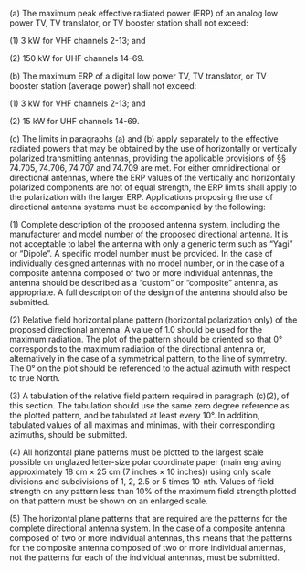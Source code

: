 (a) The maximum peak effective radiated power (ERP) of an analog low power TV, TV translator, or TV booster station shall not exceed:

(1) 3 kW for VHF channels 2-13; and

(2) 150 kW for UHF channels 14-69.

(b) The maximum ERP of a digital low power TV, TV translator, or TV booster station (average power) shall not exceed:

(1) 3 kW for VHF channels 2-13; and

(2) 15 kW for UHF channels 14-69.

(c) The limits in paragraphs (a) and (b) apply separately to the effective radiated powers that may be obtained by the use of horizontally or vertically polarized transmitting antennas, providing the applicable provisions of §§ 74.705, 74.706, 74.707 and 74.709 are met. For either omnidirectional or directional antennas, where the ERP values of the vertically and horizontally polarized components are not of equal strength, the ERP limits shall apply to the polarization with the larger ERP. Applications proposing the use of directional antenna systems must be accompanied by the following:

(1) Complete description of the proposed antenna system, including the manufacturer and model number of the proposed directional antenna. It is not acceptable to label the antenna with only a generic term such as “Yagi” or “Dipole”. A specific model number must be provided. In the case of individually designed antennas with no model number, or in the case of a composite antenna composed of two or more individual antennas, the antenna should be described as a “custom” or “composite” antenna, as appropriate. A full description of the design of the antenna should also be submitted.

(2) Relative field horizontal plane pattern (horizontal polarization only) of the proposed directional antenna. A value of 1.0 should be used for the maximum radiation. The plot of the pattern should be oriented so that 0° corresponds to the maximum radiation of the directional antenna or, alternatively in the case of a symmetrical pattern, to the line of symmetry. The 0° on the plot should be referenced to the actual azimuth with respect to true North.

(3) A tabulation of the relative field pattern required in paragraph (c)(2), of this section. The tabulation should use the same zero degree reference as the plotted pattern, and be tabulated at least every 10°. In addition, tabulated values of all maximas and minimas, with their corresponding azimuths, should be submitted.

(4) All horizontal plane patterns must be plotted to the largest scale possible on unglazed letter-size polar coordinate paper (main engraving approximately 18 cm × 25 cm (7 inches × 10 inches)) using only scale divisions and subdivisions of 1, 2, 2.5 or 5 times 10-nth. Values of field strength on any pattern less than 10% of the maximum field strength plotted on that pattern must be shown on an enlarged scale.

(5) The horizontal plane patterns that are required are the patterns for the complete directional antenna system. In the case of a composite antenna composed of two or more individual antennas, this means that the patterns for the composite antenna composed of two or more individual antennas, not the patterns for each of the individual antennas, must be submitted.

